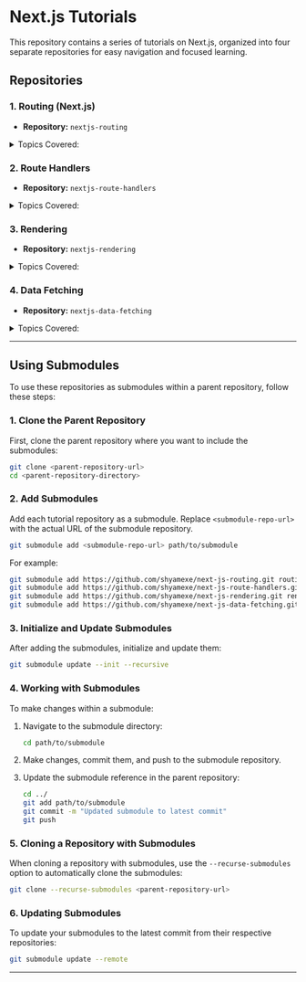 # Next.js Tutorials

This repository contains a series of tutorials on Next.js, organized into four separate repositories for easy navigation and focused learning.

## Repositories

<h3>1. Routing (Next.js)</h3> 

- **Repository:** `nextjs-routing`

<details>

<summary>  Topics Covered: </summary>

  - Page Routing
  - Nested Routing
  - Dynamic Routing
  - Nested Dynamic Routing
  - Catch All Segments
  - Optional Catch All Segments
  - Not Found Page
  - File Collocation
  - Private Folder
  - Route Groups
  - Nested Layouts
  - Route Group Layout
  - Routing Metadata
  - Title Metadata
  - Link Component
  - Active Links
  - Navigating Pragmatically
  - Template
  - Loading UI
  - Error Handling
  - Recovering from Error
  - Handling Error in Nested Routes
  - Handling Error in Layout
  - Parallel Route
  - Learned Unmatched Routes
  - Conditional Routes
  - Intercepting Route
  - Parallel Intercepting Routes

</details>

<h3> 2. Route Handlers </h3>

- **Repository:** `nextjs-route-handlers`
<details>
<summary>  Topics Covered: </summary>

  - Route Handlers
  - Handling GET Requests
  - Handling POST Requests
  - Dynamic Route Handlers
  - Handling PATCH Requests
  - Handling DELETE Requests
  - URL Query Parameters
  - Redirects in Route Handlers
  - Headers in Route Handlers
  - Cookies in Route Handlers
  - Caching in Route Handlers
  - Middleware

</details>

 

<h3> 3. Rendering </h3>

- **Repository:** `nextjs-rendering`
<details>

<summary>  Topics Covered: </summary>

  - Server and Client Components
  - Dynamic Rendering
  - Streaming
  - Server-only Code
  - Third Party Packages
  - Context Providers
  - Client-only Code
  - Client Component Placement
  - Interleaving Server and Client Components

  </details>

<h3> 4.  Data Fetching </h3>

- **Repository:** `nextjs-data-fetching`
<details>

<summary>  Topics Covered: </summary>

  - Fetching Data with Server Components
  - Loading and Error States
  - JSON Server Setup
  - Caching Data
  - Opting Out of Caching
  - React
  - Time-based Data Revalidation
  - Client-side Data Fetching

</details>

---

## Using Submodules

To use these repositories as submodules within a parent repository, follow these steps:

### 1. **Clone the Parent Repository**

First, clone the parent repository where you want to include the submodules:

```bash
git clone <parent-repository-url>
cd <parent-repository-directory>
```

### 2. **Add Submodules**

Add each tutorial repository as a submodule. Replace `<submodule-repo-url>` with the actual URL of the submodule repository.

```bash
git submodule add <submodule-repo-url> path/to/submodule
```

For example:

```bash
git submodule add https://github.com/shyamexe/next-js-routing.git routing
git submodule add https://github.com/shyamexe/next-js-route-handlers.git route-handlers
git submodule add https://github.com/shyamexe/next-js-rendering.git rendering
git submodule add https://github.com/shyamexe/next-js-data-fetching.git data-fetching
```

### 3. **Initialize and Update Submodules**

After adding the submodules, initialize and update them:

```bash
git submodule update --init --recursive
```

### 4. **Working with Submodules**

To make changes within a submodule:

1. Navigate to the submodule directory:

   ```bash
   cd path/to/submodule
   ```

2. Make changes, commit them, and push to the submodule repository.

3. Update the submodule reference in the parent repository:

   ```bash
   cd ../
   git add path/to/submodule
   git commit -m "Updated submodule to latest commit"
   git push
   ```

### 5. **Cloning a Repository with Submodules**

When cloning a repository with submodules, use the `--recurse-submodules` option to automatically clone the submodules:

```bash
git clone --recurse-submodules <parent-repository-url>
```

### 6. **Updating Submodules**

To update your submodules to the latest commit from their respective repositories:

```bash
git submodule update --remote
```

---